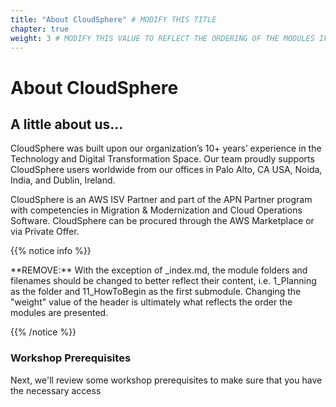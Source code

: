 ```yaml
---
title: "About CloudSphere" # MODIFY THIS TITLE
chapter: true
weight: 3 # MODIFY THIS VALUE TO REFLECT THE ORDERING OF THE MODULES IF APPLICABLE
---
```


# About CloudSphere <!-- MODIFY THIS HEADING TO REFLECT THE PROBLEM THE WORKSHOP IS ADDRESSING -->

## A little about us... <!-- MODIFY THIS SUBHEADING -->
CloudSphere was built upon our organization’s 10+ years’ experience in the Technology and Digital Transformation Space. Our team proudly supports CloudSphere users worldwide from our offices in Palo Alto, CA USA, Noida, India, and Dublin, Ireland.  


CloudSphere is an AWS ISV Partner and part of the APN Partner program with competencies in Migration & Modernization and Cloud Operations Software.  CloudSphere can be procured through the AWS Marketplace or via Private Offer.<br>

{{% notice info %}}
<p style='text-align: left;'>
**REMOVE:** With the exception of _index.md, the module folders and filenames should be changed to better reflect their content, i.e. 1_Planning as the folder and 11_HowToBegin as the first submodule. Changing the "weight" value of the header is ultimately what reflects the order the modules are presented.
</p>
{{% /notice %}}

### Workshop Prerequisites 
Next, we'll review some workshop prerequisites to make sure that you have the necessary access